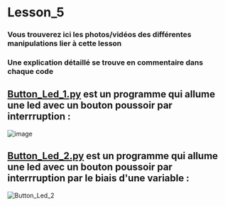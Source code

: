 # Lesson_5

### Vous trouverez ici les photos/vidéos des différentes manipulations lier à cette lesson

### Une explication détaillé se trouve en commentaire dans chaque code

## [Button_Led_1.py](Button_Led_1.py) est un programme qui allume une led avec un bouton poussoir par interrruption :

![image](https://user-images.githubusercontent.com/125505805/224541684-95c357d1-8d94-4f11-9db3-5c31922be864.png)


## [Button_Led_2.py](Button_Led_2.py) est un programme qui allume une led avec un bouton poussoir par interrruption par le biais d'une variable :

![Button_Led_2](https://user-images.githubusercontent.com/125505805/224541743-47051fca-d6b8-4880-9815-d6c2c005c83c.gif)

